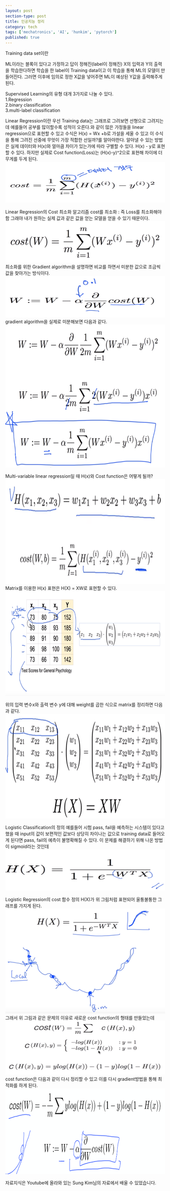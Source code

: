 ```yaml
---
layout: post
section-type: post
title: 인공지능 정리
category: tech
tags: ['mechatronics', 'AI', 'hunkim', 'pytorch']
published: true
---
```

Training data set이란

ML이라는 블록이 있다고 가정하고 답이 정해진(label이 정해진) X의 입력과 Y의 출력을 학습한다하면 학습을 한 label이 Training data이고 이 학습을 통해 ML의 모델이 만들어진다. 그러면 이후에 임의로 정한 X값을 넣어주면 ML이 예상된 Y값을 출력해주게 된다.

Supervised Learning의 유형 대개 3가지로 나눌 수 있다.<br>
1.Regression<br>
2.binary classification<br>
3.multi-label classification

Linear Regression이란
우선 Training data는 그래프로 그려보면 선형으로 그려지는데
예를들어 공부를 많이할수록 성적이 오른다.와 같이 많은 가정들을 linear regression으로 표현할 수 있고
수식은 H(x) = Wx +b로 가설을 세울 수 있고 이 수식을 통해 그려진 선중에 무엇이 가장 적합한 선일까?를 알아야한다.
알아낼 수 있는 방법은 실제 데이터와 H(x)와 얼마큼 차이가 있는가에 따라 구별할 수 있다.
H(x) - y로 표현할 수 있다. 하지만 실제로 Cost function(Loss)는 (H(x)-y)^2으로 표현해 차이에 더 무게를 두게 된다.
<img src="/img/mechatronics/cost_function.png" alt="" width="600" height="130">

Linear Regression의 Cost 최소화 알고리즘
cost를 최소화 : 즉 Loss를 최소화해야함 그래야 내가 원하는 실제 값과 같은 값을 얻는 모델을 얻을 수 있기 때문이다.
<img src = "/img/mechatronics/cost_function2.png" alt="" width="600" height="130">
최소화를 위한 Gradient algorithm을 설명하면
비교를 하면서 미분한 값으로 조금씩 값을 찾아가는 방식이다.
<img src = "/img/mechatronics/formal_definition.png" alt="" width="600" height="130">
gradient algorithm을 실제로 미분해보면 다음과 같다.
<img src = "/img/mechatronics/formal_definition2.png" alt="" width="600" height="450">

Multi-variable linear regression일 때
H(x)와 Cost function은 어떻게 될까?
<img src = "/img/mechatronics/multi_regression.png" alt="" width="600" height="330">
Matrix를 이용한 H(x) 표현은
H(X) = XW로 표현할 수 있다.
<img src = "/img/mechatronics/matrix.png" alt = "" width="600" height="330">

위의 입력 변수x와 출력 변수 y에 대해 weight를 곱한 식으로 matrix를 정리하면 다음과 같다.
<img src = "/img/mechatronics/matrix2.png" alt = "" width="600" height="330">

Logistic Classification의 정의
예를들어 시험 pass, fail을 예측하는 시스템이 있다고 했을 때 input의 값이 보편적인 값보다 상당히 차이나는 값으로 training data로 들어오게 된다면 pass, fail의 예측이 불명확해질 수 있다. 이 문제를 해결하기 위해 나온 방법이 sigmoid라는 것인데
<img src = "/img/mechatronics/logistic_hypothesis.png" alt="" width="600" height="130">

Logistic Regression의 cost 함수 정의
H(X)가 위 그림처럼 표현되어 울퉁불퉁한 그래프를 가지게 된다.
<img src = "/img/mechatronics/logistic_hypothesis2.png" alt = "" width="600" height="330">
그래서 위 그림과 같은 문제의 이유로 새로운 cost function의 형태를 만들었는데
<img src = "/img/mechatronics/logistic_cost_function.png" alt = "" width="600" height="170">
cost function은 다음과 같이 다시 정리할 수 있고 이를 다시 gradient방법을 통해 최적화를 하게 된다.
<img src = "/img/mechatronics/logistic_cost_function2.png" alt = "" width="600" height="270">




자료지식은 Youtube에 올라와 있는 Sung Kim님의 자료에서 배울 수 있었습니다.